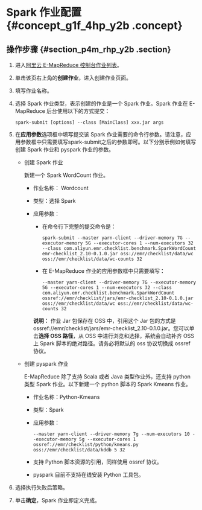 # Spark 作业配置 {#concept_g1f_4hp_y2b .concept}

## 操作步骤 {#section_p4m_rhp_y2b .section}

1.  进入[阿里云 E-MapReduce 控制台作业列表](https://emr.console.aliyun.com/?spm=5176.doc28084.2.1.gxpx8G#/job/region/cn-hangzhou)。
2.  单击该页右上角的**创建作业**，进入创建作业页面。
3.  填写作业名称。
4.  选择 Spark 作业类型，表示创建的作业是一个 Spark 作业。Spark 作业在 E-MapReduce 后台使用以下的方式提交：

    ```
    spark-submit [options] --class [MainClass] xxx.jar args
    ```

5.  在**应用参数**选项框中填写提交该 Spark 作业需要的命令行参数。请注意，应用参数框中只需要填写spark-submit之后的参数即可。以下分别示例如何填写创建 Spark 作业和 pyspark 作业的参数。
    -   创建 Spark 作业

        新建一个 Spark WordCount 作业。

        -   作业名称： Wordcount
        -   类型：选择 Spark
        -   应用参数：

            -   在命令行下完整的提交命令是：

                ```
                spark-submit --master yarn-client --driver-memory 7G --executor-memory 5G --executor-cores 1 --num-executors 32 --class com.aliyun.emr.checklist.benchmark.SparkWordCount emr-checklist_2.10-0.1.0.jar oss://emr/checklist/data/wc oss://emr/checklist/data/wc-counts 32
                ```

            -   在 E-MapReduce 作业的应用参数框中只需要填写：

                ```
                --master yarn-client --driver-memory 7G --executor-memory 5G --executor-cores 1 --num-executors 32 --class com.aliyun.emr.checklist.benchmark.SparkWordCount ossref://emr/checklist/jars/emr-checklist_2.10-0.1.0.jar oss://emr/checklist/data/wc oss://emr/checklist/data/wc-counts 32
                ```

            **说明：** 作业 Jar 包保存在 OSS 中，引用这个 Jar 包的方式是 ossref://emr/checklist/jars/emr-checklist\_2.10-0.1.0.jar。您可以单击**选择 OSS 路径**，从 OSS 中进行浏览和选择，系统会自动补齐 OSS 上 Spark 脚本的绝对路径。请务必将默认的 oss 协议切换成 ossref 协议。

    -   创建 pyspark 作业

        E-MapReduce 除了支持 Scala 或者 Java 类型作业外，还支持 python 类型 Spark 作业。以下新建一个 python 脚本的 Spark Kmeans 作业。

        -   作业名称：Python-Kmeans
        -   类型：Spark
        -   应用参数：

            ```
            --master yarn-client --driver-memory 7g --num-executors 10 --executor-memory 5g --executor-cores 1  ossref://emr/checklist/python/kmeans.py oss://emr/checklist/data/kddb 5 32
            ```

        -   支持 Python 脚本资源的引用，同样使用 ossref 协议。
        -   pyspark 目前不支持在线安装 Python 工具包。
6.  选择执行失败后策略。
7.  单击**确定**，Spark 作业即定义完成。

